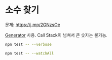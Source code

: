 # 소수 찾기

문제: <https://j.mp/2GNzsOe>

[Generator](https://j.mp/2GRpds9) 사용.
Call Stack이 넘쳐서 큰 숫자는 불가능.

```bash
npm test -- --verbose

npm test -- --watchAll
```
